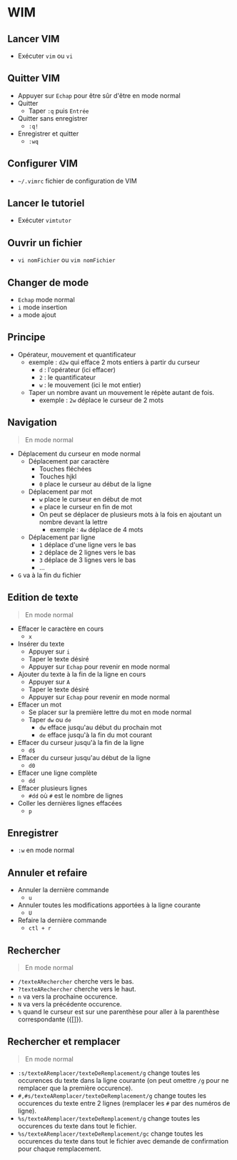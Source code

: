 # WIM

## Lancer VIM

* Exécuter `vim` ou `vi`

## Quitter VIM

* Appuyer sur `Echap` pour être sûr d'être en mode normal
* Quitter
    * Taper `:q` puis `Entrée`
* Quitter sans enregistrer
    * `:q!`
* Enregistrer et quitter
    * `:wq`

## Configurer VIM

* `~/.vimrc` fichier de configuration de VIM

## Lancer le tutoriel

* Exécuter `vimtutor`

## Ouvrir un fichier

* `vi nomFichier` ou `vim nomFichier`

## Changer de mode

* `Echap` mode normal
* `i` mode insertion
* `a` mode ajout

## Principe

* Opérateur, mouvement et quantificateur
    * exemple : `d2w` qui efface 2 mots entiers à partir du curseur
        * `d` : l'opérateur (ici effacer)
        * `2` : le quantificateur
        * `w` : le mouvement (ici le mot entier)
    * Taper un nombre avant un mouvement le répète autant de fois.
        * exemple : `2w` déplace le curseur de 2 mots

## Navigation

> En mode normal

* Déplacement du curseur en mode normal
    * Déplacement par caractère
        * Touches fléchées
        * Touches hjkl
        * `0` place le curseur au début de la ligne
    * Déplacement par mot
        * `w` place le curseur en début de mot
        * `e` place le curseur en fin de mot
        * On peut se déplacer de plusieurs mots à la fois en ajoutant un nombre devant la lettre
            * exemple : `4w` déplace de 4 mots
    * Déplacement par ligne
        * `1` déplace d'une ligne vers le bas
        * `2` déplace de 2 lignes vers le bas
        * `3` déplace de 3 lignes vers le bas
        * ...
* `G` va à la fin du fichier

## Edition de texte

> En mode normal

* Effacer le caractère en cours
    * `x`
* Insérer du texte
    * Appuyer sur `i`
    * Taper le texte désiré
    * Appuyer sur `Echap` pour revenir en mode normal
* Ajouter du texte à la fin de la ligne en cours
    * Appuyer sur `A`
    * Taper le texte désiré
    * Appuyer sur `Echap` pour revenir en mode normal
* Effacer un mot
    * Se placer sur la première lettre du mot en mode normal
    * Taper `dw` ou `de`
        * `dw` efface jusqu'au début du prochain mot
        * `de` efface jusqu'à la fin du mot courant
* Effacer du curseur jusqu'à la fin de la ligne
    * `d$`
* Effacer du curseur jusqu'au début de la ligne
    * `d0`
* Effacer une ligne complète
    * `dd`
* Effacer plusieurs lignes
    * `#dd` où `#` est le nombre de lignes
* Coller les dernières lignes effacées
    * `p`

## Enregistrer

* `:w` en mode normal

## Annuler et refaire

* Annuler la dernière commande
    * `u`
* Annuler toutes les modifications apportées à la ligne courante
    * `U`
* Refaire la dernière commande
    * `ctl + r`

## Rechercher

> En mode normal

* `/texteARechercher` cherche vers le bas.
* `?texteARechercher` cherche vers le haut.
* `n` va vers la prochaine occurence.
* `N` va vers la précédente occurence.
* `%` quand le curseur est sur une parenthèse pour aller à la parenthèse correspondante ({[]}).

## Rechercher et remplacer

> En mode normal

* `:s/texteARemplacer/texteDeRemplacement/g` change toutes les occurences du texte dans la ligne courante (on peut omettre `/g` pour ne remplacer que la première occurence).
* `#,#s/texteARemplacer/texteDeRemplacement/g` change toutes les occurences du texte entre 2 lignes (remplacer les `#` par des numéros de ligne).
* `%s/texteARemplacer/texteDeRemplacement/g` change toutes les occurences du texte dans tout le fichier.
* `%s/texteARemplacer/texteDeRemplacement/gc` change toutes les occurences du texte dans tout le fichier avec demande de confirmation pour chaque remplacement.
